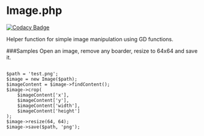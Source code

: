 Image.php
================

[![Codacy Badge](https://api.codacy.com/project/badge/Grade/e795c8fb840040118bdba4f2a0ac64a1)](https://www.codacy.com/app/AJenbo/Image-php?utm_source=github.com&amp;utm_medium=referral&amp;utm_content=AJenbo/Image.php&amp;utm_campaign=Badge_Grade)

Helper function for simple image manipulation using GD functions.

###Samples
Open an image, remove any boarder, resize to 64x64 and save it.

<pre><code>
$path = 'test.png';
$image = new Image($path);
$imageContent = $image->findContent();
$image->crop(
    $imageContent['x'],
    $imageContent['y'],
    $imageContent['width'],
    $imageContent['height']
);
$image->resize(64, 64);
$image->save($path, 'png');
</code></pre>

